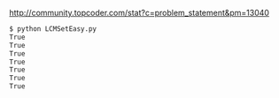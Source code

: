 http://community.topcoder.com/stat?c=problem_statement&pm=13040

```bash
$ python LCMSetEasy.py
True
True
True
True
True
True
True
```
